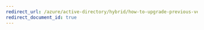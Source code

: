 ```yaml
---
redirect_url: /azure/active-directory/hybrid/how-to-upgrade-previous-version
redirect_document_id: true
---
```

